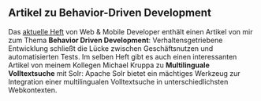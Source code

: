 ## Artikel zu Behavior-Driven Development

Das [aktuelle Heft](http://www.webundmobile.de/Aktuelles-Heft/Inhalt-web-mobile-developer-11-2013-10015.html) von Web & Mobile Developer enthält einen Artikel von mir zum Thema **Behavior Driven Development**: Verhaltensgetriebene Entwicklung schließt die Lücke zwischen Geschäftsnutzen und automatisierten Tests. Im selben Heft gibt es auch einen interessanten Artikel von meinem Kollegen Michael Kruppa zu **Multilinguale Volltextsuche** mit Solr: 
Apache Solr bietet ein mächtiges Werkzeug zur Integration einer multilingualen Volltextsuche in unterschiedlichsten Webkontexten.
